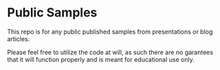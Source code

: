 # Public Samples
This repo is for any public published samples from presentations or blog articles.

Please feel free to utilize the code at will, as such there are no garantees that it will function properly and is meant for educational use only.
